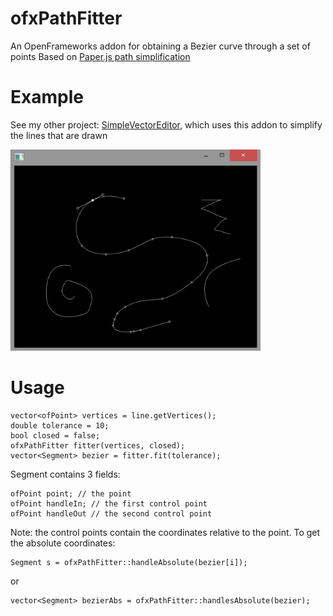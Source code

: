 # ofxPathFitter
An OpenFrameworks addon for obtaining a Bezier curve through a set of points
Based on [Paper.js path simplification](http://paperjs.org/examples/path-simplification/)

# Example
See my other project: [SimpleVectorEditor](https://github.com/acmyu/SimpleVectorEditor), which uses this addon to simplify the lines that are drawn

<img src="img/edit.png" width="400">

# Usage

    vector<ofPoint> vertices = line.getVertices();
    double tolerance = 10;
    bool closed = false;
    ofxPathFitter fitter(vertices, closed);
    vector<Segment> bezier = fitter.fit(tolerance);

Segment contains 3 fields:

    ofPoint point; // the point
    ofPoint handleIn; // the first control point
    ofPoint handleOut // the second control point

Note: the control points contain the coordinates relative to the point. To get the absolute coordinates:

    Segment s = ofxPathFitter::handleAbsolute(bezier[i]);

or

    vector<Segment> bezierAbs = ofxPathFitter::handlesAbsolute(bezier);
